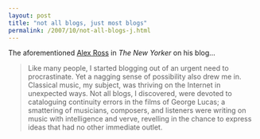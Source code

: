 ```yaml
---
layout: post
title: "not all blogs, just most blogs"
permalink: /2007/10/not-all-blogs-j.html
---
```


The aforementioned [Alex Ross](http://www.therestisnoise.com/) in _The New Yorker_ on his blog...

> Like many people, I started blogging out of an urgent need to procrastinate. Yet a nagging sense of possibility also drew me in. Classical music, my subject, was thriving on the Internet in unexpected ways. Not all blogs, I discovered, were devoted to cataloguing continuity errors in the films of George Lucas; a smattering of musicians, composers, and listeners were writing on music with intelligence and verve, revelling in the chance to express ideas that had no other immediate outlet.